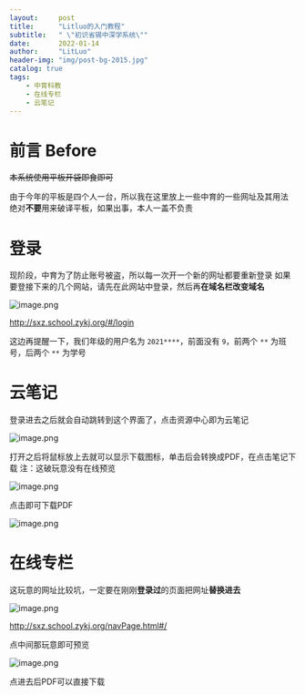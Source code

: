 ```yaml
---
layout:     post
title:      "Litluo的入门教程"
subtitle:   " \"初识省锡中深学系统\""
date:       2022-01-14
author:     "LitLuo"
header-img: "img/post-bg-2015.jpg"
catalog: true
tags:
    - 中育科教
    - 在线专栏
    - 云笔记
---
```


# 前言 Before

~~本系统使用平板开袋即食即可~~

由于今年的平板是四个人一台，所以我在这里放上一些中育的一些网址及其用法
绝对**不要**用来破译平板，如果出事，本人一盖不负责

# 登录

现阶段，中育为了防止账号被盗，所以每一次开一个新的网址都要重新登录
如果要登接下来的几个网站，请先在此网站中登录，然后再**在域名栏改变域名**

![image.png](https://s2.loli.net/2022/06/06/KRcQCMmx186VXjG.png)

<http://sxz.school.zykj.org/#/login>

这边再提醒一下，我们年级的用户名为 `2021****`，前面没有 `9`，前两个 `**` 为班号，后两个 `**` 为学号

# 云笔记

登录进去之后就会自动跳转到这个界面了，点击资源中心即为云笔记

![image.png](https://s2.loli.net/2022/06/06/sCgJKy7cvZHwSjp.png)

打开之后将鼠标放上去就可以显示下载图标，单击后会转换成PDF，在点击笔记下载
注：这破玩意没有在线预览

![image.png](https://s2.loli.net/2022/06/06/SdYwb9TQEWLapPr.png)

点击即可下载PDF

![image.png](https://s2.loli.net/2022/06/06/pqWn4dhJvfk6gRY.png)

# 在线专栏

这玩意的网址比较坑，一定要在刚刚**登录过**的页面把网址**替换进去**

![image.png](https://s2.loli.net/2022/06/06/R3U69ogbF7dWX8T.png)

<http://sxz.school.zykj.org/navPage.html#/>

点中间那玩意即可预览

![image.png](https://s2.loli.net/2022/06/06/cmMJZfgzTKqusyW.png)

点进去后PDF可以直接下载
